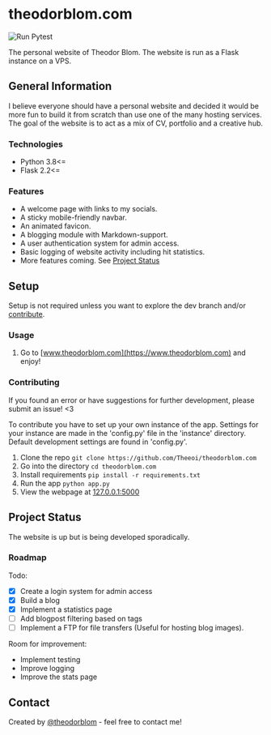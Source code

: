 # theodorblom.com

![Run Pytest](https://github.com/Theeoi/theodorblom.com/actions/workflows/test.yml/badge.svg?label=Tests)

The personal website of Theodor Blom.
The website is run as a Flask instance on a VPS.

## General Information

I believe everyone should have a personal website and decided it would be more
fun to build it from scratch than use one of the many hosting services. The
goal of the website is to act as a mix of CV, portfolio and a creative hub.

### Technologies

- Python 3.8<=
- Flask 2.2<=

### Features

- A welcome page with links to my socials.
- A sticky mobile-friendly navbar.
- An animated favicon.
- A blogging module with Markdown-support.
- A user authentication system for admin access.
- Basic logging of website activity including hit statistics.
- More features coming. See [Project Status](#project-status)

## Setup

Setup is not required unless you want to explore the dev branch and/or
[contribute](#contributing).

### Usage

1. Go to [www.theodorblom.com](https://www.theodorblom.com) and enjoy!

### Contributing

If you found an error or have suggestions for further development, please
submit an issue! <3

To contribute you have to set up your own instance of the app. Settings for
your instance are made in the 'config.py' file in the 'instance' directory.
Default development settings are found in 'config.py'.

1. Clone the repo `git clone https://github.com/Theeoi/theodorblom.com`
2. Go into the directory `cd theodorblom.com`
3. Install requirements `pip install -r requirements.txt`
4. Run the app `python app.py`
5. View the webpage at [127.0.0.1:5000](http://127.0.0.1:5000)

## Project Status

The website is up but is being developed sporadically.

### Roadmap

Todo:

- [x] Create a login system for admin access
- [x] Build a blog
- [x] Implement a statistics page
- [ ] Add blogpost filtering based on tags
- [ ] Implement a FTP for file transfers (Useful for hosting blog images).

Room for improvement:

- Implement testing
- Improve logging
- Improve the stats page

## Contact

Created by [@theodorblom](https://www.theodorblom.com) - feel free to contact
me!
